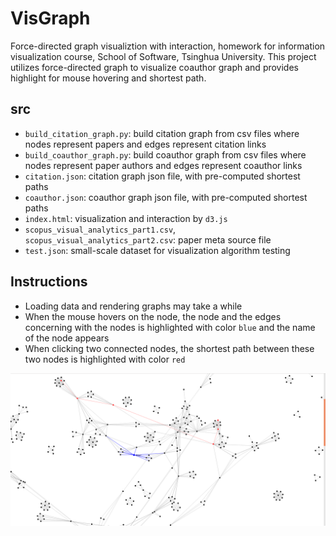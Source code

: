# VisGraph
Force-directed graph visualiztion with interaction, 
homework for information visualization course, School of Software, Tsinghua University.
This project utilizes force-directed graph to visualize coauthor graph and 
provides highlight for mouse hovering and shortest path.
## src
- `build_citation_graph.py`: build citation graph from csv files 
where nodes represent papers and edges represent citation links
- `build_coauthor_graph.py`: build coauthor graph from csv files
where nodes represent paper authors and edges represent coauthor links
- `citation.json`: citation graph json file, with pre-computed shortest paths
- `coauthor.json`: coauthor graph json file, with pre-computed shortest paths
- `index.html`: visualization and interaction by `d3.js`
- `scopus_visual_analytics_part1.csv`, `scopus_visual_analytics_part2.csv`: paper meta source file
- `test.json`: small-scale dataset for visualization algorithm testing
## Instructions
- Loading data and rendering graphs may take a while
- When the mouse hovers on the node, the node and the edges concerning with the nodes is highlighted with color `blue` 
and the name of the node appears
- When clicking two connected nodes, the shortest path between these two nodes is highlighted with color `red`

![VisGraph](VisGraph.png)